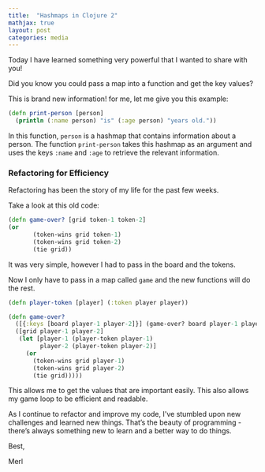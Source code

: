 ```yaml
---
title:  "Hashmaps in Clojure 2"
mathjax: true
layout: post
categories: media
---
```


Today I have learned something very powerful that I wanted to share with you!

Did you know you could pass a map into a function and get the key values?

This is brand new information! for me, let me give you this example:

```clojure
(defn print-person [person]
  (println (:name person) "is" (:age person) "years old."))
```
In this function, `person` is a hashmap that contains information about a person. The function `print-person` takes this hashmap as an argument and uses the keys `:name` and `:age` to retrieve the relevant information.


### Refactoring for Efficiency

Refactoring has been the story of my life for the past few weeks.

Take a look at this old code:
```clojure
(defn game-over? [grid token-1 token-2]
(or
       (token-wins grid token-1)
       (token-wins grid token-2)
       (tie grid))

```

It was very simple, however I had to pass in the board and the tokens.

Now I only have to pass in a map called `game` and the new functions will do the rest.

```clojure
(defn player-token [player] (:token player player))

(defn game-over?
  ([{:keys [board player-1 player-2]}] (game-over? board player-1 player-2))
  ([grid player-1 player-2]
   (let [player-1 (player-token player-1)
         player-2 (player-token player-2)]
     (or
       (token-wins grid player-1)
       (token-wins grid player-2)
       (tie grid)))))
```

This allows me to get the values that are important easily.
This also allows my game loop to be efficient and readable.


As I continue to refactor and improve my code, I've stumbled upon new challenges and learned new things. That’s the beauty of programming - there’s always something new to learn and a better way to do things.

Best,

Merl
